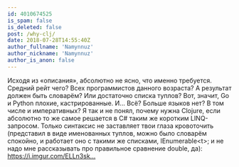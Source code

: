 ```yaml
---
id: 4010674525
is_spam: false
is_deleted: false
post: /why-clj/
date: 2018-07-28T14:55:40Z
author_fullname: 'Namynnuz'
author_nickname: 'Namynnuz'
author_is_anon: false
---
```


<p>Исходя из «описания», абсолютно не ясно, что именно требуется. Средний рейт чего? Всех программистов данного возраста? А результат должен быть словарём? Или достаточно списка туплов? Вот, значит, Go и Python плохие, кастрированные. И... Всё? Больше языков нет? В том числе и императивных? Я так и не понял, почему нужна Clojure, если абсолютно то же самое решается в C# таким же коротким LINQ-запросом. Только синтаксис не заставляет твои глаза кровоточить (представил в виде именованных туплов, можно было словарём спокойно, и работает оно с такими же списками, IEnumerable&lt;t&gt;; и не надо мне рассказывать про правильное сравнение double, да): <a href="https://i.imgur.com/ELLn3sk.png" rel="nofollow noopener" title="https://i.imgur.com/ELLn3sk.png">https://i.imgur.com/ELLn3sk...</a></p>
